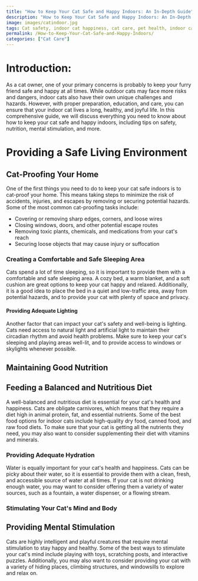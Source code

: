 ```yaml
---
title: "How to Keep Your Cat Safe and Happy Indoors: An In-Depth Guide"
description: "How to Keep Your Cat Safe and Happy Indoors: An In-Depth Guide"
image: images/catindoor.jpg
tags: Cat safety, indoor cat happiness, cat care, pet health, indoor cat environment, cat toys, cat exercise, cat nutrition, cat behavior, cat behavior modification, cat-proofing your home, cat mental stimulation, feline health, indoor cat activities
permalink: /How-to-Keep-Your-Cat-Safe-and-Happy-Indoors/
categories: ["Cat Care"]
---
```

# Introduction:

As a cat owner, one of your primary concerns is probably to keep your furry friend safe and happy at all times. While outdoor cats may face more risks and dangers, indoor cats also have their own unique challenges and hazards. However, with proper preparation, education, and care, you can ensure that your indoor cat lives a long, healthy, and joyful life. In this comprehensive guide, we will discuss everything you need to know about how to keep your cat safe and happy indoors, including tips on safety, nutrition, mental stimulation, and more.

# Providing a Safe Living Environment

## Cat-Proofing Your Home

One of the first things you need to do to keep your cat safe indoors is to cat-proof your home. This means taking steps to minimize the risk of accidents, injuries, and escapes by removing or securing potential hazards. Some of the most common cat-proofing tasks include:

- Covering or removing sharp edges, corners, and loose wires
- Closing windows, doors, and other potential escape routes
- Removing toxic plants, chemicals, and medications from your cat's reach
- Securing loose objects that may cause injury or suffocation

### Creating a Comfortable and Safe Sleeping Area

Cats spend a lot of time sleeping, so it is important to provide them with a comfortable and safe sleeping area. A cozy bed, a warm blanket, and a soft cushion are great options to keep your cat happy and relaxed. Additionally, it is a good idea to place the bed in a quiet and low-traffic area, away from potential hazards, and to provide your cat with plenty of space and privacy.

#### Providing Adequate Lighting

Another factor that can impact your cat's safety and well-being is lighting. Cats need access to natural light and artificial light to maintain their circadian rhythm and avoid health problems. Make sure to keep your cat's sleeping and playing areas well-lit, and to provide access to windows or skylights whenever possible.

## Maintaining Good Nutrition

## Feeding a Balanced and Nutritious Diet

A well-balanced and nutritious diet is essential for your cat's health and happiness. Cats are obligate carnivores, which means that they require a diet high in animal protein, fat, and essential nutrients. Some of the best food options for indoor cats include high-quality dry food, canned food, and raw food diets. To make sure that your cat is getting all the nutrients they need, you may also want to consider supplementing their diet with vitamins and minerals.

### Providing Adequate Hydration

Water is equally important for your cat's health and happiness. Cats can be picky about their water, so it is essential to provide them with a clean, fresh, and accessible source of water at all times. If your cat is not drinking enough water, you may want to consider offering them a variety of water sources, such as a fountain, a water dispenser, or a flowing stream.

### Stimulating Your Cat's Mind and Body

## Providing Mental Stimulation

Cats are highly intelligent and playful creatures that require mental stimulation to stay happy and healthy. Some of the best ways to stimulate your cat's mind include playing with toys, scratching posts, and interactive puzzles. Additionally, you may also want to consider providing your cat with a variety of hiding places, climbing structures, and windowsills to explore and relax on.